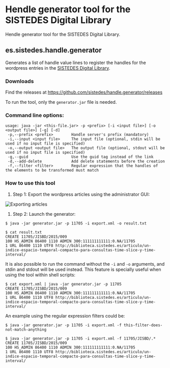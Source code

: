 # Hendle generator tool for the SISTEDES Digital Library

Hendle generator tool for the SISTEDES Digital Library.

## es.sistedes.handle.generator

Generates a list of handle value lines to register the handles for the wordpress entries in the [SISTEDES Digital Library](http://biblioteca.sistedes.es).

### Downloads

Find the releases at https://github.com/sistedes/handle.generator/releases

To run the tool, only the `generator.jar` file is needed. 

### Command line options:

```
usage: java -jar <this-file.jar> -p <prefix> [-i <input file>] [-o <output file>] [-g] [-d]
 -p,--prefix <prefix>        Handle server's prefix (mandatory)
 -i,--input <input file>     The input file (optional, stdin will be used if no input file is specified)
 -o,--output <output file>   The output file (optional, stdout will be used if no input file is specified)
 -g,--guid                   Use the guid tag instead of the link
 -d,--add-delete             Add delete statements before the creation
 -f,--filter <filter>        Regular expression that the handles of the elements to be transformed must match
```

### How to use this tool

1. Step 1: Export the wordpress articles using the administrator GUI:

![Exporting articles](doc/export.png)

1. Step 2: Launch the generator:

```
$ java -jar generator.jar -p 11705 -i export.xml -o result.txt

$ cat result.txt
CREATE 11705/JISBD/2015/009
100 HS_ADMIN 86400 1110 ADMIN 300:111111111111:0.NA/11705
1 URL 86400 1110 UTF8 http://biblioteca.sistedes.es/articulo/un-indice-espacio-temporal-compacto-para-consultas-time-slice-y-time-interval/

```

  It is also possible to run the command without the `-i` and `-o` arguments, and stdin and stdout will be used instead. This feature is specially useful when using the tool within shell scripts:
  
```
$ cat export.xml | java -jar generator.jar -p 11705
CREATE 11705/JISBD/2015/009
100 HS_ADMIN 86400 1110 ADMIN 300:111111111111:0.NA/11705
1 URL 86400 1110 UTF8 http://biblioteca.sistedes.es/articulo/un-indice-espacio-temporal-compacto-para-consultas-time-slice-y-time-interval/

```

  An example using the regular expression filters could be:

```
$ java -jar generator.jar -p 11705 -i export.xml -f this-filter-does-not-match-anything

$ java -jar generator.jar -p 11705 -i export.xml -f 11705/JISBD/.*
CREATE 11705/JISBD/2015/009
100 HS_ADMIN 86400 1110 ADMIN 300:111111111111:0.NA/11705
1 URL 86400 1110 UTF8 http://biblioteca.sistedes.es/articulo/un-indice-espacio-temporal-compacto-para-consultas-time-slice-y-time-interval/

```
